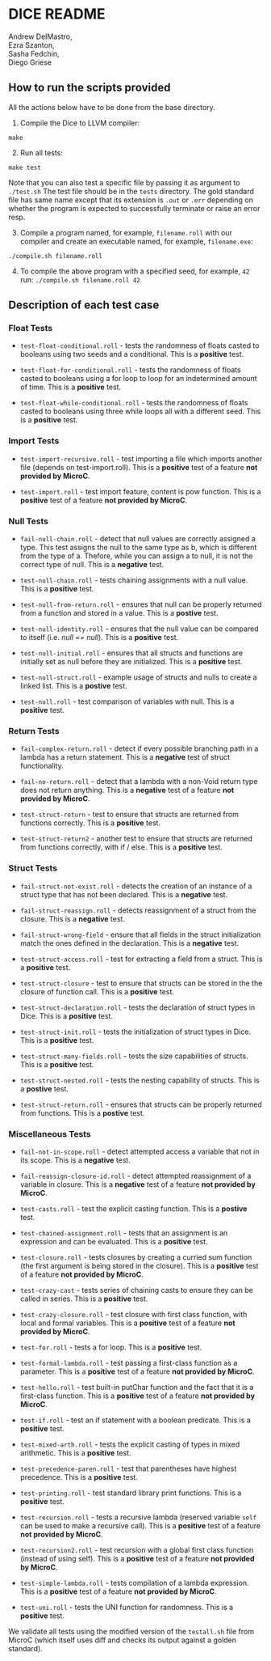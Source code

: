 #  DICE README  

Andrew DelMastro,     
Ezra Szanton,         
Sasha Fedchin,        
Diego Griese          

## How to run the scripts provided

All the actions below have to be done from the base directory. 

1) Compile the Dice to LLVM compiler:

`make`

2) Run all tests:

`make test`

Note that you can also test a specific file by passing it as argument to `./test.sh`
The test file should be in the `tests` directory.
The gold standard file has same name except that its extension is `.out` or `.err`
depending on whether the program is expected to successfully terminate or raise an error resp.

3) Compile a program named, for example, `filename.roll` with our compiler
   and create an executable named, for example, `filename.exe`:

`./compile.sh filename.roll`

4) To compile the above program with a specified seed, for example, `42` run:
`./compile.sh filename.roll 42`

## Description of each test case

### Float Tests

- `test-float-conditional.roll` - tests the randomness of floats casted to booleans using two seeds and a conditional. This is a **positive** test.

- `test-float-for-conditional.roll` - tests the randomness of floats casted to booleans using a for loop to loop for an indetermined amount of time. This is a **positive** test.

- `test-float-while-conditional.roll` - tests the randomness of floats casted to booleans using three while loops all with a different seed. This is a **positive** test.

### Import Tests

- `test-import-recursive.roll` - test importing a file which imports another file (depends on test-import.roll).
This is a **positive** test of a feature **not provided by MicroC**.

- `test-import.roll` - test import feature, content is pow function.
This is a **positive** test of a feature **not provided by MicroC**.

### Null Tests

- `fail-null-chain.roll` - detect that null values are correctly assigned a type. This test assigns the null to the same type as b, which is different from the type of a. Thefore, while you can assign a to null, it is not the correct type of null. This is a **negative** test.

- `test-null-chain.roll` - tests chaining assignments with a null value. This is a **positive** test.

- `test-null-from-return.roll` - ensures that null can be properly returned from a function and stored in a value. This is a **postive** test. 

- `test-null-identity.roll` - ensures that the null value can be compared to itself (i.e. *null == null*). This is a **positive** test. 

- `test-null-initial.roll` - ensures that all structs and functions are initially set as null before they are initialized. This is a ****positive**** test. 

- `test-null-struct.roll` - example usage of structs and nulls to create a linked list. This is a **postive** test.

- `test-null.roll` - test comparison of variables with null.
This is a **positive** test.

### Return Tests

- `fail-complex-return.roll` - detect if every possible branching path in a lambda has a return statement.
This is a **negative** test of struct functionality. 

- `fail-no-return.roll` - detect that a lambda with a non-Void return type does not return anything. 
This is a **negative** test of a feature **not provided by MicroC**.

- `test-struct-return` - test to ensure that structs are returned from functions correctly. 
This is a **positive** test.

- `test-struct-return2` - another test to ensure that structs are returned from functions correctly, with if / else. 
This is a **positive** test.


### Struct Tests


- `fail-struct-not-exist.roll` - detects the creation of an instance of a struct type that has not been declared. This is a **negative** test. 

- `fail-struct-reassign.roll` - detects reassignment of a struct from the closure. This is a **negative** test.

- `fail-struct-wrong-field` - ensure that all fields in the struct initialization match the ones defined in the declaration. This is a **negative** test.

- `test-struct-access.roll` - test for extracting a field from a struct.
This is a **positive** test.

- `test-struct-closure` - test to ensure that structs can be stored in the the closure of function call.
This is a **positive** test.

- `test-struct-declaration.roll` - tests the declaration of struct types in Dice. This is a **positive** test. 

- `test-struct-init.roll` - tests the initialization of struct types in Dice. This is a **positive** test. 

- `test-struct-many-fields.roll` - tests the size capabilities of structs. This is a **positive** test.

- `test-struct-nested.roll` - tests the nesting capability of structs. This is a **postive** test. 

- `test-struct-return.roll` - ensures that structs can be properly returned from functions. This is a **postive** test. 

### Miscellaneous Tests

- `fail-not-in-scope.roll` - detect attempted access a variable that not in its scope. 
This is a **negative** test.

- `fail-reassign-closure-id.roll` - detect attempted reassignment of a variable in closure. 
This is a **negative** test of a feature **not provided by MicroC**.


- `test-casts.roll` - test the explicit casting function. This is a **postive** test. 

- `test-chained-assignment.roll` - tests that an assignment is an expression and can be evaluated.
This is a **positive** test.

- `test-closure.roll` - tests closures by creating a curried sum function (the first argument is being stored in the closure).
This is a **positive** test of a feature **not provided by MicroC**.

- `test-crazy-cast` - tests series of chaining casts to ensure they can be called in series. This is a **positive** test. 

- `test-crazy-closure.roll` - test closure with first class function, with local and formal variables.
This is a **positive** test of a feature **not provided by MicroC**.

- `test-for.roll` - tests a for loop.
This is a **positive** test.

- `test-formal-lambda.roll` - test passing a first-class function as a parameter.
This is a **positive** test of a feature **not provided by MicroC**.

- `test-hello.roll` - test built-in putChar function and the fact that it is a first-class function.
This is a **positive** test of a feature **not provided by MicroC**.

- `test-if.roll` - test an if statement with a boolean predicate.
This is a **positive** test.

- `test-mixed-arth.roll` - tests the explicit casting of types in mixed arithmetic. This is a **positive** test. 

- `test-precedence-paren.roll` - test that parentheses have highest precedence.
This is a **positive** test.

- `test-printing.roll` - test standard library print functions.
This is a **positive** test.

- `test-recursion.roll` - tests a recursive lambda (reserved variable `self` can be used to make a recursive call).
This is a **positive** test of a feature **not provided by MicroC**.

- `test-recursion2.roll` - test recursion with a global first class function (instead of using self).
This is a **positive** test of a feature **not provided by MicroC**.

- `test-simple-lambda.roll` - tests compilation of a lambda expression.  
This is a **positive** test of a feature **not provided by MicroC**.

- `test-uni.roll` - tests the UNI function for randomness. This is a **positive** test. 

We validate all tests using the modified version of the `testall.sh` file from MicroC (which itself uses diff and checks its output against a golden standard).
